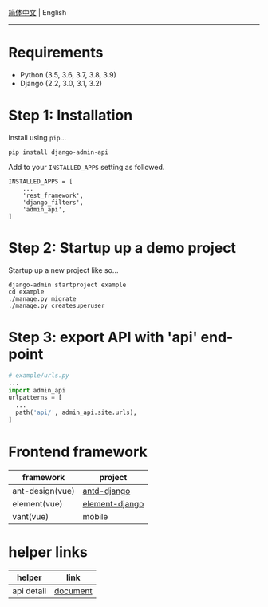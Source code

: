[简体中文](./README.md) | English

----

# Requirements

* Python (3.5, 3.6, 3.7, 3.8, 3.9)
* Django (2.2, 3.0, 3.1, 3.2)

# Step 1: Installation

Install using `pip`...

    pip install django-admin-api

Add  to your `INSTALLED_APPS` setting as followed.

    INSTALLED_APPS = [
        ...
        'rest_framework',
        'django_filters',
        'admin_api',
    ]

# Step 2: Startup up a demo project

Startup up a new project like so...

    django-admin startproject example
    cd example
    ./manage.py migrate
    ./manage.py createsuperuser

# Step 3: export API with 'api' end-point

```python
# example/urls.py
...
import admin_api
urlpatterns = [
  ...
  path('api/', admin_api.site.urls),
]
```

# Frontend framework

framework | project
---|---
ant-design(vue) | [antd-django](https://github.com/django-extend/antd-django.git)
element(vue) | [element-django](https://github.com/django-extend/element-django.git)
vant(vue) | mobile | [vant-django](https://github.com/django-extend/vant-django.git)

# helper links

helper | link
---|---
api detail | [document](api.md)

